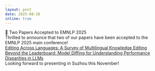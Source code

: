 ```yaml
---
layout: post
date: 2025-08-26
inline: true
---
```


🎉 Two Papers Accepted to EMNLP 2025<br> Thrilled to announce that two of our papers have been accepted to the EMNLP 2025 main conference!<br>
<a href="https://alt.qcri.org/~ndurrani/pubs/EMNLP25a.pdf">Editing Across Languages: A Survey of Multilingual Knowledge Editing</a><br>
<a href="https://alt.qcri.org/~ndurrani/pubs/EMNLP25b.pdf">Beyond the Leaderboard: Model Diffing for Understanding Performance Disparities in LLMs</a><br>
Looking forward to presenting in Suzhou this November!

